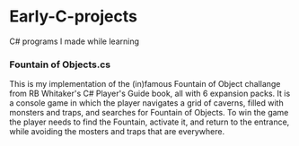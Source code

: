 # Early-C-projects
C# programs I made while learning

### Fountain of Objects.cs
This is my implementation of the (in)famous Fountain of Object challange from RB Whitaker's C# Player's Guide book, all with 6 expansion packs.
It is a console game in which the player navigates a grid of caverns, filled with monsters and traps, and searches for Fountain of Objects.
To win the game the player needs to find the Fountain, activate it, and return to the entrance, while avoiding the mosters and traps that are everywhere.
